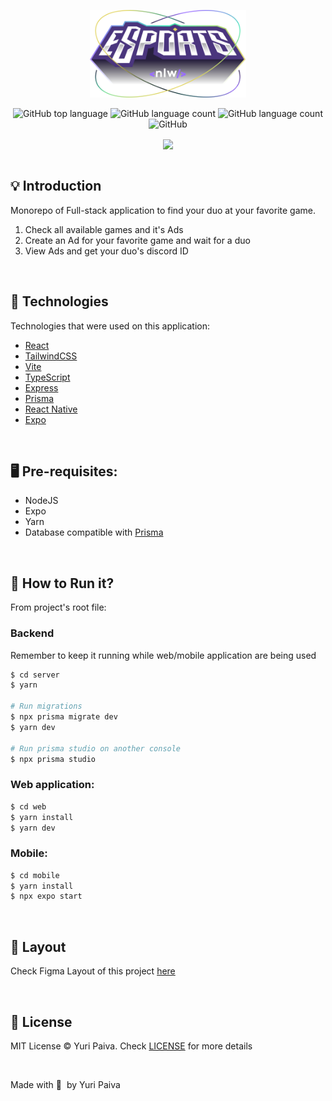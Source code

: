 <p align="center">
   <img src="./web/src/assets/logo.svg" alt="Logo Next Level Week E-Sports" width="250px"/>
</p>

<p align="center">
  <img alt="GitHub top language" src="https://img.shields.io/github/languages/top/yuriqpaiva/feedget?color=blue">

  <img alt="GitHub language count" src="https://img.shields.io/github/last-commit/yuriqpaiva/nlw-esports?color=blueviolet">

  <img alt="GitHub language count" src="https://img.shields.io/github/languages/count/yuriqpaiva/feedget?color=green">

  <img alt="GitHub" src="https://img.shields.io/github/license/yuriqpaiva/feedget?color=red">
</p>

<div align="center">
<img align="center" src="https://i.ibb.co/F6Ts2h4/Capa.png" with="300px" height="300px" />
</div>
<br>

## 💡 Introduction

Monorepo of Full-stack application to find your duo at your favorite game.

1. Check all available games and it's Ads
2. Create an Ad for your favorite game and wait for a duo
3. View Ads and get your duo's discord ID

<br>

## 🧪 Technologies

Technologies that were used on this application:

- [React](https://reactjs.org)
- [TailwindCSS](https://tailwindcss.com)
- [Vite](https://vitejs.dev)
- [TypeScript](https://www.typescriptlang.org)
- [Express](https://expressjs.com/pt-br)
- [Prisma](https://www.prisma.io)
- [React Native](https://reactnative.dev/)
- [Expo](https://expo.dev/)

<br>

## 🖥 Pre-requisites:

- NodeJS
- Expo
- Yarn
- Database compatible with [Prisma](https://www.prisma.io)

<br/>

## 🚀 How to Run it?

From project's root file:

### Backend 
Remember to keep it running while web/mobile application are being used
```sh
$ cd server
$ yarn

# Run migrations
$ npx prisma migrate dev
$ yarn dev

# Run prisma studio on another console
$ npx prisma studio
```

### Web application:

```sh
$ cd web
$ yarn install
$ yarn dev
```

### Mobile:

```sh
$ cd mobile
$ yarn install
$ npx expo start
```

<br/>

## 🔖 Layout

Check Figma Layout of this project [here](https://www.figma.com/community/file/1150897317533332617)

<br>

## 📝 License

MIT License © Yuri Paiva. Check [LICENSE](LICENSE.md) for more details

<br>

Made with 💜 &nbsp;by Yuri Paiva
